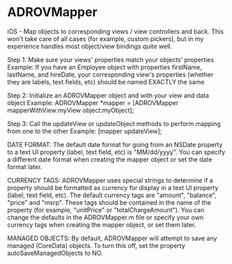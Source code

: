 ADROVMapper
===========

iOS - Map objects to corresponding views / view controllers and back. This won't take care of all cases (for example, custom pickers), but in my experience handles most object/view bindings quite well.

Step 1: Make sure your views' properties match your objects' properties
Example: If you have an Employee object with properties firstName, lastName, and hireDate, your corresponding view's properties (whether they are labels, text fields, etc) should be named EXACTLY the same

Step 2: Initialize an ADROVMapper object and with your view and data object
Example: ADROVMapper *mapper = [ADROVMapper mapperWithView:myView object:myObject];

Step 3: Call the updateView or updateObject methods to perform mapping from one to the other
Example: [mapper updateView];

DATE FORMAT: The default date format for going from an NSDate property to a text UI property (label, text field, etc) is "MM/dd/yyyy". You can specify a different date format when creating the mapper object or set the date format later.

CURRENCY TAGS: ADROVMapper uses special strings to determine if a property should be formatted as currency for display in a text UI property (label, text field, etc). The default currency tags are "amount", "balance", "price" and "msrp". These tags should be contained in the name of the property (for example, "unitPrice" or "totalChargeAmount"). You can change the defaults in the ADROVMapper.m file or specify your own currency tags when creating the mapper object, or set them later.

MANAGED OBJECTS: By default, ADROVMapper will attempt to save any managed (CoreData) objects. To turn this off, set the property autoSaveManagedObjects to NO.
